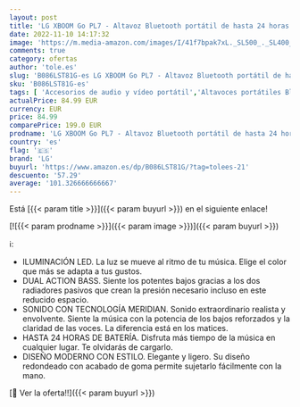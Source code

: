 ```yaml
---
layout: post
title: 'LG XBOOM Go PL7 - Altavoz Bluetooth portátil de hasta 24 horas de batería  resistencia al agua IPX5  altavoz para fiestas  micrófono compatible iPhone y Android  El Sonido Absoluto  Color Azul marino'
date: 2022-11-10 14:17:32
image: 'https://m.media-amazon.com/images/I/41f7bpak7xL._SL500_._SL400_.jpg'
comments: true
category: ofertas
author: 'tole.es'
slug: 'B086LST81G-es LG XBOOM Go PL7 - Altavoz Bluetooth portátil de hasta 24...'
sku: 'B086LST81G-es'
tags: [ 'Accesorios de audio y vídeo portátil','Altavoces portátiles Bluetooth','Altavoces portátiles y altavoces con puerto dock','Audio y vídeo portátil','Electrónica','iphone','lg','🇪🇸', ]
actualPrice: 84.99 EUR
currency: EUR
price: 84.99
comparePrice: 199.0 EUR
prodname: 'LG XBOOM Go PL7 - Altavoz Bluetooth portátil de hasta 24 horas de batería  resistencia al agua IPX5  altavoz para fiestas  micrófono compatible iPhone y Android  El Sonido Absoluto  Color Azul marino'
country: 'es'
flag: '🇪🇸'
brand: 'LG'
buyurl: 'https://www.amazon.es/dp/B086LST81G/?tag=tolees-21'
descuento: '57.29'
average: '101.326666666667'
---
```


Está [{{< param title >}}]({{< param buyurl >}}) en el siguiente enlace!

[![{{< param prodname >}}]({{< param image >}})]({{< param buyurl >}})

ℹ️:

- ILUMINACIÓN LED. La luz se mueve al ritmo de tu música. Elige el color que más se adapta a tus gustos.
- DUAL ACTION BASS. Siente los potentes bajos gracias a los dos radiadores pasivos que crean la presión necesario incluso en este reducido espacio.
- SONIDO CON TECNOLOGÍA MERIDIAN. Sonido extraordinario realista y envolvente. Siente la música con la potencia de los bajos reforzados y la claridad de las voces. La diferencia está en los matices.
- HASTA 24 HORAS DE BATERÍA. Disfruta más tiempo de la música en cualquier lugar. Te olvidarás de cargarlo.
- DISEÑO MODERNO CON ESTILO. Elegante y ligero. Su diseño redondeado con acabado de goma permite sujetarlo fácilmente con la mano.

[🛒 Ver la oferta!!]({{< param buyurl >}})

